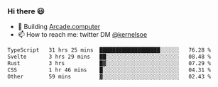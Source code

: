 ### Hi there 😃

- 🔨 Building [Arcade.computer](https://arcade.computer)
- 📫 How to reach me: twitter DM [@kernelsoe](https://twitter.com/kernelsoe)

<!--START_SECTION:waka-->

```txt
TypeScript   31 hrs 25 mins  ███████████████████░░░░░░   76.28 %
Svelte       3 hrs 29 mins   ██░░░░░░░░░░░░░░░░░░░░░░░   08.48 %
Rust         3 hrs           █▓░░░░░░░░░░░░░░░░░░░░░░░   07.29 %
CSS          1 hr 46 mins    █░░░░░░░░░░░░░░░░░░░░░░░░   04.31 %
Other        59 mins         ▓░░░░░░░░░░░░░░░░░░░░░░░░   02.43 %
```

<!--END_SECTION:waka-->
